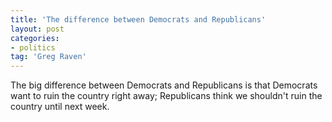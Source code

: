 ```yaml
---
title: 'The difference between Democrats and Republicans'
layout: post
categories:
- politics
tag: 'Greg Raven'
---
```


The big difference between Democrats and Republicans is that Democrats want to ruin the country right away; Republicans think we shouldn't ruin the country until next week.